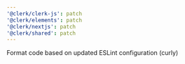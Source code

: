 ```yaml
---
'@clerk/clerk-js': patch
'@clerk/elements': patch
'@clerk/nextjs': patch
'@clerk/shared': patch
---
```


Format code based on updated ESLint configuration (curly)

